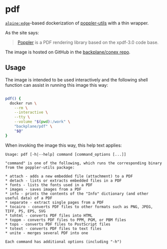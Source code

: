 # pdf

[`alpine:edge`](https://hub.docker.com/_/alpine/)-based dockerization of [poppler-utils](https://pkgs.alpinelinux.org/package/edge/main/x86_64/poppler-utils) with a thin wrapper.

As the site says:

> [Poppler](https://poppler.freedesktop.org/) is a PDF rendering library based on the xpdf-3.0 code base.

The image is hosted on GitHub in the [backplane/conex repo](https://github.com/backplane/conex/tree/main/pdf).

## Usage

The image is intended to be used interactively and the following shell function can assist in running this image this way:

```sh

pdf() {
  docker run \
    --rm \
    --interactive \
    --tty \
    --volume "$(pwd):/work" \
    "backplane/pdf" \
    "$@"
}

```

When invoking the image this way, this help text applies:

```
Usage: pdf [-h|--help] command [command_options [...]]

"command" is one of the following, which runs the corresponding binary from the poppler-utils package:

* attach - adds a new embedded file (attachment) to a PDF
* detach - lists or extracts embedded files in a PDF
* fonts - lists the fonts used in a PDF
* images - saves images from a PDF
* info - prints the contents of the "Info" dictionary (and other useful data) of a PDF
* separate - extract single pages from a PDF
* tocairo - converts PDF files to other formats such as PNG, JPEG, TIFF, PS, EPS, SVG
* tohtml - converts PDF files into HTML
* toppm - converts PDF files to PPM, PGM, or PBM files
* tops - converts PDF files to PostScript files
* totext - converts PDF files to text files
* unite - merges several PDF into one

Each command has additional options (including "-h")
```
